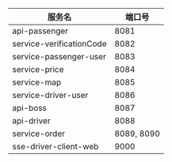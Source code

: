 | 服务名                      | 端口号        |
|--------------------------|------------|
| api-passenger            | 8081       |
| service-verificationCode | 8082       |
| service-passenger-user   | 8083       |
| service-price            | 8084       |
| service-map              | 8085       |
| service-driver-user      | 8086       |
| api-boss                 | 8087       |
| api-driver               | 8088       |
| service-order            | 8089, 8090 |
| sse-driver-client-web    | 9000       |

